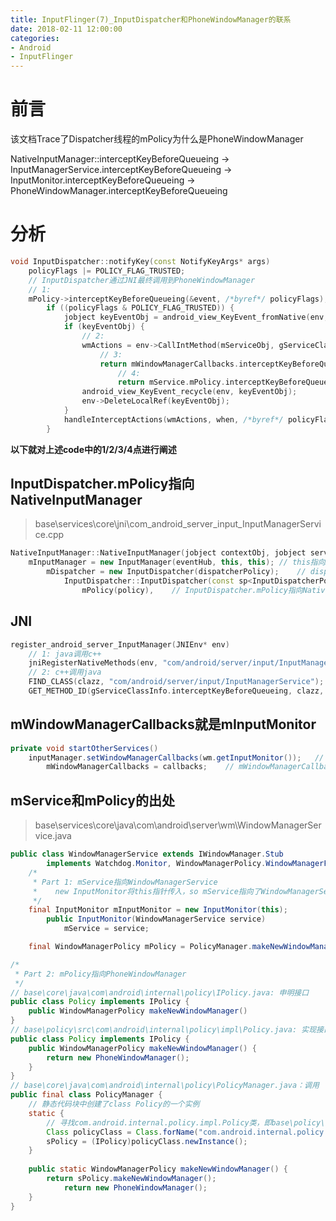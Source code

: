 ```yaml
---
title: InputFlinger(7)_InputDispatcher和PhoneWindowManager的联系
date: 2018-02-11 12:00:00
categories: 
- Android
- InputFlinger
---
```


# 前言
该文档Trace了Dispatcher线程的mPolicy为什么是PhoneWindowManager

NativeInputManager::interceptKeyBeforeQueueing -> 
InputManagerService.interceptKeyBeforeQueueing -> 
InputMonitor.interceptKeyBeforeQueueing -> 
PhoneWindowManager.interceptKeyBeforeQueueing
<!-- more -->
# 分析
```c++
void InputDispatcher::notifyKey(const NotifyKeyArgs* args)
	policyFlags |= POLICY_FLAG_TRUSTED;
	// InputDispatcher通过JNI最终调用到PhoneWindowManager
	// 1:
	mPolicy->interceptKeyBeforeQueueing(&event, /*byref*/ policyFlags);
		if ((policyFlags & POLICY_FLAG_TRUSTED)) {
		    jobject keyEventObj = android_view_KeyEvent_fromNative(env, keyEvent);
		    if (keyEventObj) {
		    	// 2:
		        wmActions = env->CallIntMethod(mServiceObj, gServiceClassInfo.interceptKeyBeforeQueueing, keyEventObj, policyFlags);	// 调用的地方
		        	// 3:
		        	return mWindowManagerCallbacks.interceptKeyBeforeQueueing(event, policyFlags);	// mWindowManagerCallbacks指向mInputMonitor，所以调用InputMonitor::interceptKeyBeforeQueueing
		        		// 4:
		        		return mService.mPolicy.interceptKeyBeforeQueueing(event, policyFlags);		// WindowManagerService.PhoneWindowManager.interceptKeyBeforeQueueing
		        android_view_KeyEvent_recycle(env, keyEventObj);
		        env->DeleteLocalRef(keyEventObj);
		    }
			handleInterceptActions(wmActions, when, /*byref*/ policyFlags);
    	}
```
__以下就对上述code中的1/2/3/4点进行阐述__

## InputDispatcher.mPolicy指向NativeInputManager
> base\services\core\jni\com_android_server_input_InputManagerService.cpp

```c++
NativeInputManager::NativeInputManager(jobject contextObj, jobject serviceObj, const sp<Looper>& looper)
    mInputManager = new InputManager(eventHub, this, this);	// this指向NativeInputManager对象
    	mDispatcher = new InputDispatcher(dispatcherPolicy);	// dispatcherPolicy和readerPolicy都指向NativeInputManager对象
    		InputDispatcher::InputDispatcher(const sp<InputDispatcherPolicyInterface>& policy) :
			    mPolicy(policy),	// InputDispatcher.mPolicy指向NativeInputManager对象
```
<!-- more -->
## JNI
```c++
register_android_server_InputManager(JNIEnv* env)
	// 1: java调用c++
	jniRegisterNativeMethods(env, "com/android/server/input/InputManagerService", gInputManagerMethods, NELEM(gInputManagerMethods));
	// 2: c++调用java
	FIND_CLASS(clazz, "com/android/server/input/InputManagerService");
	GET_METHOD_ID(gServiceClassInfo.interceptKeyBeforeQueueing, clazz, "interceptKeyBeforeQueueing", "(Landroid/view/KeyEvent;I)I");	// 设置的地方
```

## mWindowManagerCallbacks就是mInputMonitor
```java
private void startOtherServices()
	inputManager.setWindowManagerCallbacks(wm.getInputMonitor());	// return mInputMonitor;
		mWindowManagerCallbacks = callbacks;	// mWindowManagerCallbacks == mInputMonitor
```

## mService和mPolicy的出处
> base\services\core\java\com\android\server\wm\WindowManagerService.java

```java
public class WindowManagerService extends IWindowManager.Stub
        implements Watchdog.Monitor, WindowManagerPolicy.WindowManagerFuncs
    /*
     * Part 1: mService指向WindowManagerService
     * 	  new InputMonitor将this指针传入，so mService指向了WindowManagerService实例本身
     */
	final InputMonitor mInputMonitor = new InputMonitor(this);
		public InputMonitor(WindowManagerService service)
		    mService = service;

	final WindowManagerPolicy mPolicy = PolicyManager.makeNewWindowManager();	// PhoneWindowManager
```

```java
/*
 * Part 2: mPolicy指向PhoneWindowManager
 */
// base\core\java\com\android\internal\policy\IPolicy.java: 申明接口
public class Policy implements IPolicy {
	public WindowManagerPolicy makeNewWindowManager()
}
// base\policy\src\com\android\internal\policy\impl\Policy.java: 实现接口
public class Policy implements IPolicy {
	public WindowManagerPolicy makeNewWindowManager() {
        return new PhoneWindowManager();
    }
}
// base\core\java\com\android\internal\policy\PolicyManager.java：调用
public final class PolicyManager {
	// 静态代码块中创建了class Policy的一个实例
	static {
		// 寻找com.android.internal.policy.impl.Policy类，即base\policy\src\com\android\internal\policy\impl\Policy.java
		Class policyClass = Class.forName("com.android.internal.policy.impl.Policy");
		sPolicy = (IPolicy)policyClass.newInstance();
	}
	
	public static WindowManagerPolicy makeNewWindowManager() {
        return sPolicy.makeNewWindowManager();
        	return new PhoneWindowManager();
    }
}
```
